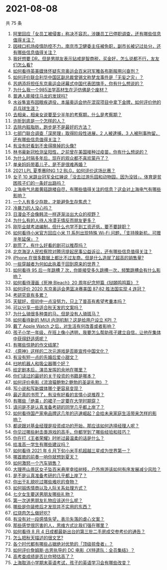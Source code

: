 # 2021-08-08

共 75 条

<!-- BEGIN -->
<!-- 最后更新时间 Sun Aug 08 2021 03:01:15 GMT+0800 (China Standard Time) -->

1. [阿里回应「女员工被侵害」称决不容忍，涉嫌员工已停职调查，还有哪些信息值得关注？](https://www.zhihu.com/question/478068481)
1. [因禄口机场疫情防控不力，南京市卫健委主任被免职，副市长被记过处分，还有哪些信息值得关注？](https://www.zhihu.com/question/478042504)
1. [我好想要
   DR，但是男朋友表示钻戒是智商税，买金好，怎么说都不行，友友们怎么看?](https://www.zhihu.com/question/476531252)
1. [如何看待英美媒体怀疑东京奥运会百米冠军雅各布斯服用兴奋剂？](https://www.zhihu.com/question/477207139)
1. [如何评价联合利华中国区副总裁曾锡文称梦龙事件是「无妄之灾」？](https://www.zhihu.com/question/477777632)
1. [苏炳添将担任东京奥运会闭幕式中国代表团旗手，你有什么想说的？](https://www.zhihu.com/question/478064919)
1. [为什么我一个985法学高材生在沪仿佛是个废材？](https://www.zhihu.com/question/477345946)
1. [普通人能接住马龙的发球吗?](https://www.zhihu.com/question/365520167)
1. [水谷隼宣布因眼疾退役，本届奥运会他在混双项目中拿下金牌，如何评价他的乒乓球生涯？](https://www.zhihu.com/question/477818815)
1. [去相亲，相亲女说要至少半年的考察期，什么是考察期？](https://www.zhihu.com/question/477499318)
1. [许昕到底是一个怎样的人？](https://www.zhihu.com/question/26562462)
1. [去除内脏脂肪，跑步是不是最好的方法？](https://www.zhihu.com/question/427095682)
1. [七部门联合调查「深房理」取得阶段性进展，2 人被逮捕，3
   人被刑事拘留，还有哪些信息值得关注？](https://www.zhihu.com/question/478029208)
1. [有没有好看到不舍得换掉的头像?](https://www.zhihu.com/question/444911898)
1. [林书豪新冠检测呈阳性，之前曾在美国接种过疫苗，你有什么想说的？](https://www.zhihu.com/question/477946784)
1. [为什么时隔多年后，现在的观众都不喜欢蒙丹了？](https://www.zhihu.com/question/472556684)
1. [单亲妈妈带着儿子，是不是很难再婚？](https://www.zhihu.com/question/473240490)
1. [2021 LPL 夏季赛RNG 1:2 BLG，如何评价这场比赛？](https://www.zhihu.com/question/478058347)
1. [女子 10
   米跳台冠军全红婵说「没去过游乐园和动物园，因为没钱」，体育是贫困孩子们的一条好出路吗？](https://www.zhihu.com/question/477586825)
1. [上海电气总裁黄瓯跳楼自尽，有哪些值得关注的信息？这会对上海电气有哪些影响？](https://www.zhihu.com/question/477621651)
1. [一个人有多少存款，才能避免生存焦虑？](https://www.zhihu.com/question/391300078)
1. [冷暴力的人没心吗？](https://www.zhihu.com/question/461127629)
1. [日漫会不会像韩流一样逐渐淡出大众的视野？](https://www.zhihu.com/question/472080432)
1. [为什么有的人待人冷漠无情反而朋友更多？](https://www.zhihu.com/question/270794084)
1. [刚毕业就考进编制，但什么也学不到工资还低，要不要辞职？](https://www.zhihu.com/question/477127718)
1. [如何看待小米官方回应小米 11 系列出现特殊 Wi-Fi
   问题，「支持换新机，可赠半年延保」？](https://www.zhihu.com/question/477855445)
1. [剧荒了，有什么好看的剧可以推荐吗？](https://www.zhihu.com/question/476880000)
1. [北京海淀人民检察院对腾讯提起民事公益诉讼，还有哪些信息值得关注？](https://www.zhihu.com/question/477859695)
1. [iPhone
   在很多数据上都比不过友商，但是什么造就了超高的销售量?](https://www.zhihu.com/question/476745626)
1. [一些穿越者为何如此执着于回到原来的世界？](https://www.zhihu.com/question/342470067)
1. [如何看待 95 后一年跳槽 7
   次，你能接受多久跳槽一次，频繁跳槽会有什么影响？](https://www.zhihu.com/question/476738123)
1. [如何看待漫画《死神 Bleach》20
   周年纪念短篇《狱頣鸣鸣篇》？](https://www.zhihu.com/question/477547721)
1. [如何评价 2020 东京奥运会男篮决赛美国 87:82 胜法国实现 4
   连冠？](https://www.zhihu.com/question/477932633)
1. [考研究竟有多累？](https://www.zhihu.com/question/305504312)
1. [天赋好，但初中一点没努力，只上了普高有希望考重本吗？](https://www.zhihu.com/question/476203600)
1. [可以分享一些适合秋天发的文案吗？](https://www.zhihu.com/question/476701140)
1. [为什么骑很多种类的马，但是没有人骑斑马？](https://www.zhihu.com/question/370589831)
1. [如何看待新的 MIUI 内测机制？这是给用户设立 KPI ？](https://www.zhihu.com/question/476869703)
1. [戴了 Apple Watch 之后，对生活有何改善或者影响？](https://www.zhihu.com/question/33319167)
1. [孩子小学一年级，在班上像小透明，我要怎么帮助孩子建立自信，让他在集体中获得舒适感呢？](https://www.zhihu.com/question/468896002)
1. [有哪些惊艳的作文结尾?](https://www.zhihu.com/question/369181074)
1. [《原神》这样的二次元游戏是否能宣传中国文化？](https://www.zhihu.com/question/476832017)
1. [有没有短一点的先婚后爱小甜文？](https://www.zhihu.com/question/425137776)
1. [扫地机器人和吸尘器哪个好？](https://www.zhihu.com/question/28710282)
1. [给定剧本后，演员发挥的余地在哪里？](https://www.zhihu.com/question/61957015)
1. [你们读过的最好的关于投资的书籍是哪本？](https://www.zhihu.com/question/19870052)
1. [如何评价电影《流浪猫鲍勃2:鲍勃的圣诞礼物》？](https://www.zhihu.com/question/430198999)
1. [写小说和写新媒体哪个更容易变现？](https://www.zhihu.com/question/476919578)
1. [最近真的书荒了，有没有好看的言情小说推荐？](https://www.zhihu.com/question/465306659)
1. [有哪些「绝美」的裙子一定要在大学时期穿？](https://www.zhihu.com/question/467045821)
1. [请问是不是认真准备考研的同学几乎都上岸了？](https://www.zhihu.com/question/477664780)
1. [如何看待国产家电品牌这几年的迅速崛起？会给未来家庭生活带来怎样的影响？](https://www.zhihu.com/question/477838300)
1. [都说跟对基金经理是投资成功的开始，那应该如何选择经理人呢？](https://www.zhihu.com/question/471114433)
1. [你见过哪些射击类游戏的高手，你都学到了哪些经验和技巧？](https://www.zhihu.com/question/477744021)
1. [你在打《王者荣耀》时听过最温柔的话是什么？](https://www.zhihu.com/question/473782243)
1. [给准高一学生有哪些建议吗？](https://www.zhihu.com/question/411057603)
1. [如何看待 2021 年 6 月下旬小米手机超越三星成为世界第一？](https://www.zhihu.com/question/477320880)
1. [哪首歌的前奏一响你就想到夏天？](https://www.zhihu.com/question/477006405)
1. [如何激怒一个汽车销售？](https://www.zhihu.com/question/339586380)
1. [大理苍山景区女子坠百米悬崖幸挂树枝，户外旅游该如何有序发展减少风险？](https://www.zhihu.com/question/477425652)
1. [是不是认真准备考研的几乎都上岸了？](https://www.zhihu.com/question/452073317)
1. [你出于礼貌吃过哪些难吃的食物？](https://www.zhihu.com/question/475503789)
1. [如何锻炼情商以及人际关系处理方式？](https://www.zhihu.com/question/332573219)
1. [七夕女生要送男朋友哪些礼物？](https://www.zhihu.com/question/288920359)
1. [第一次送男朋友礼物应该送什么呢？](https://www.zhihu.com/question/320207842)
1. [哪些是你装修后才发现并不实用的东西？](https://www.zhihu.com/question/472318638)
1. [红烧肉怎么做好吃?](https://www.zhihu.com/question/318827569)
1. [有没有对一段感情失望，表示失落的虐心文案？](https://www.zhihu.com/question/459513700)
1. [那些感觉很厉害的人，思维方式比我们强在哪里？](https://www.zhihu.com/question/444370761)
1. [如何看待 8 月 4
   日成都最新出台的第三批二手房成交参考价的通告？](https://www.zhihu.com/question/477252191)
1. [怎么把秋天描述的很文艺?](https://www.zhihu.com/question/307953892)
1. [各个时代都有哪些占据绝对优势的「顶级掠食者」？](https://www.zhihu.com/question/475548160)
1. [如何评价詹姆斯·古恩执导的 DC 电影《X特遣队：全员集结》？](https://www.zhihu.com/question/476977382)
1. [高考查成绩是否比你预估高了？](https://www.zhihu.com/question/407531101)
1. [上海取消小学期末英语考试，孩子的英语学习会有哪些改变？](https://www.zhihu.com/question/477642053)

<!-- END -->

